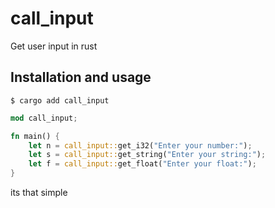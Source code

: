# call_input
Get user input in rust

## Installation and usage

`$ cargo add call_input`

```rust
mod call_input;

fn main() {
    let n = call_input::get_i32("Enter your number:");
    let s = call_input::get_string("Enter your string:");
    let f = call_input::get_float("Enter your float:");
}

```
its that simple
